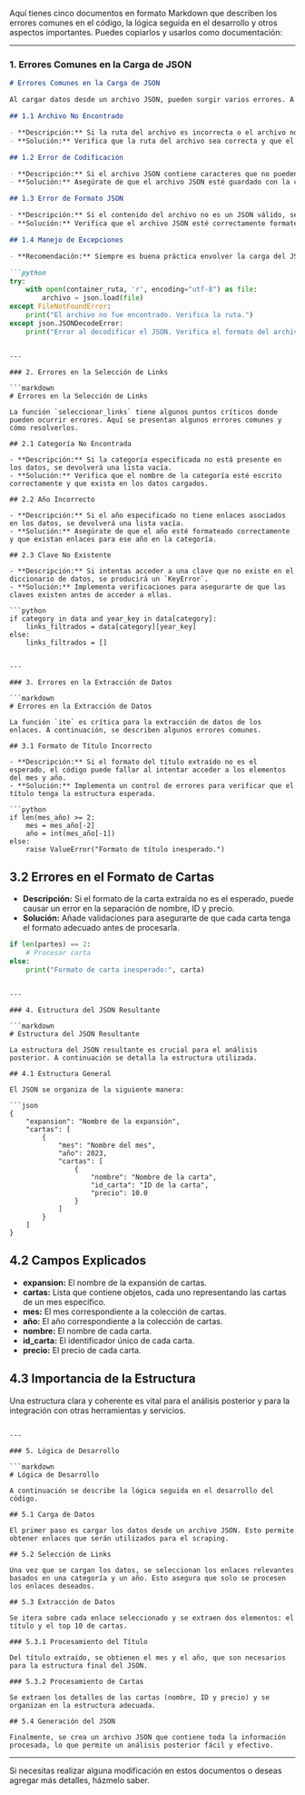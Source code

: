 Aquí tienes cinco documentos en formato Markdown que describen los errores comunes en el código, la lógica seguida en el desarrollo y otros aspectos importantes. Puedes copiarlos y usarlos como documentación:

---

### 1. Errores Comunes en la Carga de JSON

```markdown
# Errores Comunes en la Carga de JSON

Al cargar datos desde un archivo JSON, pueden surgir varios errores. A continuación se presentan algunos de los errores más comunes y sus soluciones.

## 1.1 Archivo No Encontrado

- **Descripción:** Si la ruta del archivo es incorrecta o el archivo no existe, se producirá un error de `FileNotFoundError`.
- **Solución:** Verifica que la ruta del archivo sea correcta y que el archivo exista en la ubicación especificada.

## 1.2 Error de Codificación

- **Descripción:** Si el archivo JSON contiene caracteres que no pueden ser leídos con la codificación especificada (por ejemplo, UTF-8), se producirá un error de `UnicodeDecodeError`.
- **Solución:** Asegúrate de que el archivo JSON esté guardado con la codificación correcta o cambia la codificación en la función de apertura.

## 1.3 Error de Formato JSON

- **Descripción:** Si el contenido del archivo no es un JSON válido, se producirá un error de `json.JSONDecodeError`.
- **Solución:** Verifica que el archivo JSON esté correctamente formateado. Puedes usar herramientas en línea para validar el JSON.

## 1.4 Manejo de Excepciones

- **Recomendación:** Siempre es buena práctica envolver la carga del JSON en un bloque `try...except` para manejar posibles errores y proporcionar mensajes de error más claros.

```python
try:
    with open(container_ruta, 'r', encoding="utf-8") as file:
        archivo = json.load(file)
except FileNotFoundError:
    print("El archivo no fue encontrado. Verifica la ruta.")
except json.JSONDecodeError:
    print("Error al decodificar el JSON. Verifica el formato del archivo.")
```
```

---

### 2. Errores en la Selección de Links

```markdown
# Errores en la Selección de Links

La función `seleccionar_links` tiene algunos puntos críticos donde pueden ocurrir errores. Aquí se presentan algunos errores comunes y cómo resolverlos.

## 2.1 Categoría No Encontrada

- **Descripción:** Si la categoría especificada no está presente en los datos, se devolverá una lista vacía.
- **Solución:** Verifica que el nombre de la categoría esté escrito correctamente y que exista en los datos cargados.

## 2.2 Año Incorrecto

- **Descripción:** Si el año especificado no tiene enlaces asociados en los datos, se devolverá una lista vacía.
- **Solución:** Asegúrate de que el año esté formateado correctamente y que existan enlaces para ese año en la categoría.

## 2.3 Clave No Existente

- **Descripción:** Si intentas acceder a una clave que no existe en el diccionario de datos, se producirá un `KeyError`.
- **Solución:** Implementa verificaciones para asegurarte de que las claves existen antes de acceder a ellas.

```python
if category in data and year_key in data[category]:
    links_filtrados = data[category][year_key]
else:
    links_filtrados = []
```
```

---

### 3. Errores en la Extracción de Datos

```markdown
# Errores en la Extracción de Datos

La función `ite` es crítica para la extracción de datos de los enlaces. A continuación, se describen algunos errores comunes.

## 3.1 Formato de Título Incorrecto

- **Descripción:** Si el formato del título extraído no es el esperado, el código puede fallar al intentar acceder a los elementos del mes y año.
- **Solución:** Implementa un control de errores para verificar que el título tenga la estructura esperada.

```python
if len(mes_año) >= 2:
    mes = mes_año[-2]
    año = int(mes_año[-1])
else:
    raise ValueError("Formato de título inesperado.")
```

## 3.2 Errores en el Formato de Cartas

- **Descripción:** Si el formato de la carta extraída no es el esperado, puede causar un error en la separación de nombre, ID y precio.
- **Solución:** Añade validaciones para asegurarte de que cada carta tenga el formato adecuado antes de procesarla.

```python
if len(partes) == 2:
    # Procesar carta
else:
    print("Formato de carta inesperado:", carta)
```
```

---

### 4. Estructura del JSON Resultante

```markdown
# Estructura del JSON Resultante

La estructura del JSON resultante es crucial para el análisis posterior. A continuación se detalla la estructura utilizada.

## 4.1 Estructura General

El JSON se organiza de la siguiente manera:

```json
{
    "expansion": "Nombre de la expansión",
    "cartas": [
        {
            "mes": "Nombre del mes",
            "año": 2023,
            "cartas": [
                {
                    "nombre": "Nombre de la carta",
                    "id_carta": "ID de la carta",
                    "precio": 10.0
                }
            ]
        }
    ]
}
```

## 4.2 Campos Explicados

- **expansion:** El nombre de la expansión de cartas.
- **cartas:** Lista que contiene objetos, cada uno representando las cartas de un mes específico.
- **mes:** El mes correspondiente a la colección de cartas.
- **año:** El año correspondiente a la colección de cartas.
- **nombre:** El nombre de cada carta.
- **id_carta:** El identificador único de cada carta.
- **precio:** El precio de cada carta.

## 4.3 Importancia de la Estructura

Una estructura clara y coherente es vital para el análisis posterior y para la integración con otras herramientas y servicios.
```

---

### 5. Lógica de Desarrollo

```markdown
# Lógica de Desarrollo

A continuación se describe la lógica seguida en el desarrollo del código.

## 5.1 Carga de Datos

El primer paso es cargar los datos desde un archivo JSON. Esto permite obtener enlaces que serán utilizados para el scraping.

## 5.2 Selección de Links

Una vez que se cargan los datos, se seleccionan los enlaces relevantes basados en una categoría y un año. Esto asegura que solo se procesen los enlaces deseados.

## 5.3 Extracción de Datos

Se itera sobre cada enlace seleccionado y se extraen dos elementos: el título y el top 10 de cartas. 

### 5.3.1 Procesamiento del Título

Del título extraído, se obtienen el mes y el año, que son necesarios para la estructura final del JSON.

### 5.3.2 Procesamiento de Cartas

Se extraen los detalles de las cartas (nombre, ID y precio) y se organizan en la estructura adecuada.

## 5.4 Generación del JSON

Finalmente, se crea un archivo JSON que contiene toda la información procesada, lo que permite un análisis posterior fácil y efectivo.
```

---

Si necesitas realizar alguna modificación en estos documentos o deseas agregar más detalles, házmelo saber.
